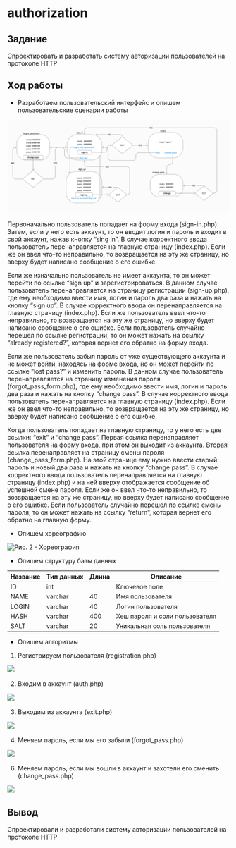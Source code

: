 # authorization
## Задание
Спроектировать и разработать систему авторизации пользователей на протоколе HTTP
## Ход работы
- Разработаем пользовательский интерфейс и опишем пользовательские сценарии работы

![Рис. 1 - Интерфейс](https://github.com/Ponixs/authorization/blob/main/0.png)

Первоначально пользователь попадает на форму входа (sign-in.php). Затем, если у него есть аккаунт, то он вводит логин и пароль и входит в свой аккаунт, нажав кнопку “sing in”. В случае корректного ввода пользователь перенаправляется на главную страницу (index.php). Если же он ввел что-то неправильно, то возвращается на эту же страницу, но вверху будет написано сообщение о его ошибке.

Если же изначально пользователь не имеет аккаунта, то он может перейти по ссылке “sign up” и зарегистрироваться. В данном случае пользователь перенаправляется на страницу регистрации (sign-up.php), где ему необходимо ввести имя, логин и пароль два раза и нажать на кнопку “sign up”. В случае корректного ввода он перенаправляется на главную страницу (index.php). Если же пользователь ввел что-то неправильно, то возвращается на эту же страницу, но вверху будет написано сообщение о его ошибке. Если пользователь случайно перешел по ссылке регистрации, то он может нажать на ссылку “already registered?”, которая вернет его обратно на форму входа.

Если же пользователь забыл пароль от уже существующего аккаунта и не может войти, находясь на форме входа, но он может перейти по ссылке “lost pass?” и изменить пароль. В данном случае пользователь перенаправляется на страницу изменения пароля (forgot_pass_form.php), где ему необходимо ввести имя, логин и пароль два раза и нажать на кнопку “change pass”. В случае корректного ввода пользователь перенаправляется на главную страницу (index.php). Если же он ввел что-то неправильно, то возвращается на эту же страницу, но вверху будет написано сообщение о его ошибке.

Когда пользователь попадает на главную страницу, то у него есть две ссылки: “exit” и “change pass”. Первая ссылка перенаправляет пользователя на форму входа, при этом он выходит из аккаунта. Вторая ссылка перенаправляет на страницу смены пароля (change_pass_form.php). На этой странице ему нужно ввести старый пароль и новый два раза и нажать на кнопку “change pass”. В случае корректного ввода пользователь перенаправляется на главную страницу (index.php) и на ней вверху отображается сообщение об успешной смене пароля. Если же он ввел что-то неправильно, то возвращается на эту же страницу, но вверху будет написано сообщение о его ошибке. Если пользователь случайно перешел по ссылке смены пароля, то он может нажать на ссылку “return”, которая вернет его обратно на главную форму.


- Опишем хореографию

![Рис. 2 - Хореография](https://github.com/AlDmitrieva/lab_1_auth/blob/main/%D0%A5%D0%BE%D1%80%D0%B5%D0%BE%D0%B3%D1%80%D0%B0%D1%84%D0%B8%D1%8F.png)
- Опишем структуру базы данных

| Название | Тип данных | Длина | Описание                                          |
|----------|------------|-------|---------------------------------------------------|
| ID       | int        |       | Ключевое поле                                     |
| NAME     | varchar    | 40    | Имя пользователя                                  |
| LOGIN    | varchar    | 40    | Логин пользователя                                |
| HASH     | varchar    | 400   | Хеш пароля и соли пользователя                    |
| SALT     | varchar    | 20    | Уникальная соль пользователя                      |

- Опишем алгоритмы 

1. Регистрируем пользователя (registration.php)
 
 ![](https://github.com/AlDmitrieva/lab_1_auth/blob/main/%D0%A0%D0%B5%D0%B3%D0%B8%D1%81%D1%82%D1%80%D0%B0%D1%86%D0%B8%D1%8F.png)
  
  2. Входим в аккаунт (auth.php)
  
  ![](https://github.com/AlDmitrieva/lab_1_auth/blob/main/%D0%92%D1%85%D0%BE%D0%B4.png)
  
  3. Выходим из аккаунта (exit.php)
  
  ![](https://github.com/AlDmitrieva/lab_1_auth/blob/main/%D0%92%D1%8B%D1%85%D0%BE%D0%B4.png)
  
  4. Меняем пароль, если мы его забыли (forgot_pass.php)
  
  ![](https://github.com/AlDmitrieva/lab_1_auth/blob/main/%D0%97%D0%B0%D0%B1%D1%8B%D0%BB%20%D0%BF%D0%B0%D1%80%D0%BE%D0%BB%D1%8C.png)
  
  6. Меняем пароль, если мы вошли в аккаунт и захотели его сменить (change_pass.php)
  
  ![](https://github.com/AlDmitrieva/lab_1_auth/blob/main/%D0%A1%D0%BC%D0%B5%D0%BD%D0%B0%20%D0%BF%D0%B0%D1%80%D0%BE%D0%BB%D1%8F.png)

## Вывод
Спроектировали и разработали систему авторизации пользователей на протоколе HTTP
